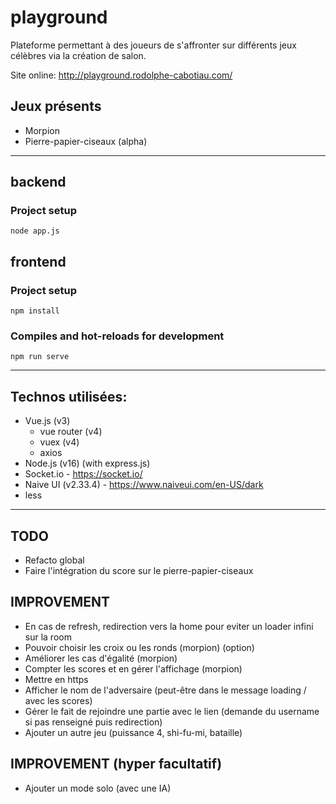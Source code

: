 # playground
Plateforme permettant à des joueurs de s'affronter sur différents jeux célèbres via la création de salon.

Site online: http://playground.rodolphe-cabotiau.com/

## Jeux présents

- Morpion
- Pierre-papier-ciseaux (alpha)

--------------

## backend 

### Project setup
```
node app.js
```

## frontend

### Project setup
```
npm install
```

### Compiles and hot-reloads for development
```
npm run serve
```

--------------

## Technos utilisées:

- Vue.js (v3)
  - vue router (v4)
  - vuex (v4)
  - axios
- Node.js (v16) (with express.js)
- Socket.io - https://socket.io/
- Naive UI (v2.33.4) - https://www.naiveui.com/en-US/dark
- less

--------------

## TODO

- Refacto global
- Faire l'intégration du score sur le pierre-papier-ciseaux

## IMPROVEMENT

- En cas de refresh, redirection vers la home pour eviter un loader infini sur la room
- Pouvoir choisir les croix ou les ronds (morpion) (option)
- Améliorer les cas d'égalité (morpion)
- Compter les scores et en gérer l'affichage (morpion)
- Mettre en https
- Afficher le nom de l'adversaire (peut-être dans le message loading / avec les scores)
- Gérer le fait de rejoindre une partie avec le lien (demande du username si pas renseigné puis redirection)
- Ajouter un autre jeu (puissance 4, shi-fu-mi, bataille)

## IMPROVEMENT (hyper facultatif)

- Ajouter un mode solo (avec une IA)